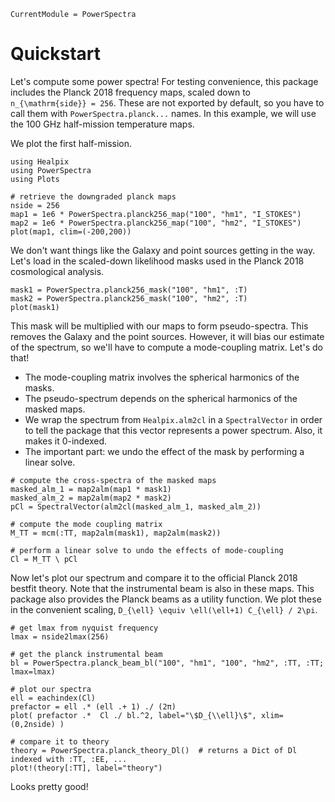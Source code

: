 ```@meta
CurrentModule = PowerSpectra
```

# Quickstart

Let's compute some power spectra! For testing convenience, this package includes the 
Planck 2018 frequency maps, scaled down to ``n_{\mathrm{side}} = 256``. These are not 
exported by default, so you have to call them with `PowerSpectra.planck...` names. In this
example, we will use the 100 GHz half-mission temperature maps. 

We plot the first half-mission.

```@example quickstart
using Healpix
using PowerSpectra
using Plots

# retrieve the downgraded planck maps
nside = 256
map1 = 1e6 * PowerSpectra.planck256_map("100", "hm1", "I_STOKES")
map2 = 1e6 * PowerSpectra.planck256_map("100", "hm2", "I_STOKES")
plot(map1, clim=(-200,200))
```

We don't want things like the Galaxy and point sources getting in the way. Let's load in the 
scaled-down likelihood masks used in the Planck 2018 cosmological analysis. 

```@example quickstart
mask1 = PowerSpectra.planck256_mask("100", "hm1", :T)
mask2 = PowerSpectra.planck256_mask("100", "hm2", :T)
plot(mask1)
```

This mask will be multiplied with our maps to form pseudo-spectra. This removes the Galaxy
and the point sources. However, it will bias our 
estimate of the spectrum, so we'll have to compute a mode-coupling matrix. Let's do that!

* The mode-coupling matrix involves the spherical harmonics of the masks. 
* The pseudo-spectrum depends on the spherical harmonics of the masked maps. 
* We wrap the spectrum from `Healpix.alm2cl` in a `SpectralVector` in order to tell the 
    package that this vector represents a power spectrum. Also, it makes it 0-indexed.
* The important part: we undo the effect of the mask by performing a linear solve.

```@example quickstart
# compute the cross-spectra of the masked maps
masked_alm_1 = map2alm(map1 * mask1)
masked_alm_2 = map2alm(map2 * mask2)
pCl = SpectralVector(alm2cl(masked_alm_1, masked_alm_2))

# compute the mode coupling matrix
M_TT = mcm(:TT, map2alm(mask1), map2alm(mask2))

# perform a linear solve to undo the effects of mode-coupling
Cl = M_TT \ pCl
```

Now let's plot our spectrum and compare it to the official Planck 2018 bestfit theory.
Note that the instrumental beam is also in these maps. This package also provides the 
Planck beams as a utility function. We plot these in the convenient scaling,
``D_{\ell} \equiv \ell(\ell+1) C_{\ell} / 2\pi``.

```@example quickstart
# get lmax from nyquist frequency
lmax = nside2lmax(256)

# get the planck instrumental beam
bl = PowerSpectra.planck_beam_bl("100", "hm1", "100", "hm2", :TT, :TT; lmax=lmax)

# plot our spectra
ell = eachindex(Cl)
prefactor = ell .* (ell .+ 1) ./ (2π)
plot( prefactor .*  Cl ./ bl.^2, label="\$D_{\\ell}\$", xlim=(0,2nside) )

# compare it to theory
theory = PowerSpectra.planck_theory_Dl()  # returns a Dict of Dl indexed with :TT, :EE, ...
plot!(theory[:TT], label="theory")
```

Looks pretty good!

